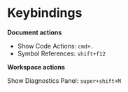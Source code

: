 # Keybindings

**Document actions**

* Show Code Actions: `cmd+.`
* Symbol References: `shift+f12`


**Workspace actions**


Show Diagnostics Panel: `super+shift+M`